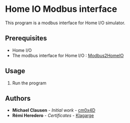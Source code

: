 # Home IO Modbus interface
This program is a modbus interface for Home I/O simulator.

## Prerequisites
- Home I/O
- The modbus interface for Home I/O : [Modbus2HomeIO](https://github.com/hei-synd-ot-security/Modbus2HomeIO)

## Usage
1. Run the program

## Authors
- **Michael Clausen** - _Initial work_ - [cm0x4D](https://github.com/cm0x4D)
- **Rémi Heredero** - _Certificates_ - [Klagarge](https://github.com/Klagarge)
